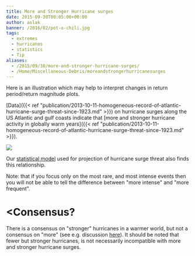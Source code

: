 ```yaml
---
title: More and Stronger Hurricane surges
date: 2015-09-30T00:05:00+00:00
author: aslak
banner: /2016/02/pot-o-chili.jpg
tags:
  - extremes
  - hurricanes
  - statistics
  - Tip
aliases:
  - /2015/09/30/more-and-stronger-hurricane-surges/
  - /Home/Miscellaneous-Debris/moreandstrongerhurricanesurges
---
```

Here is an illustration which may help to interpret changes in return period/return magnitude plots.
  <!--more-->
[Data]({{< ref "publication/2013-10-11-homogeneous-record-of-atlantic-hurricane-surge-threat-since-1923.md" >}}) on hurricane surges along the US Atlantic and gulf coasts indicate that [more and stronger hurricane activity in globally warm years]({{< ref "publication/2013-10-11-homogeneous-record-of-atlantic-hurricane-surge-threat-since-1923.md" >}}).

![](/2016/02/moreandstronger.png)

Our [statistical model](/Home/PDFs/Announcements/projectedatlantichurricanesurgethreatfromrisingtemperatures) used for projection of hurricane surge threat also finds this relationship.

Note: that if you focus only on the most rare, and most intense events then you will not be able to tell the difference between "more intense" and "more frequent".

# <Consensus?

There is a consensus on "stronger" hurricanes in a warmer world, but not a consensus on "more" (see e.g. discussion [here](http://www.climatecentral.org/news/study-projects-more-frequent-and-stronger-hurricanes-worldwide-16204)). It should be noted that fewer but stronger hurricanes, is not necessarily incompatible with more and stronger hurricane surges.
